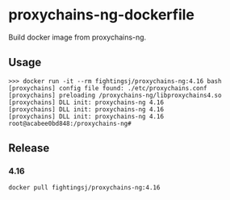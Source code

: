 # proxychains-ng-dockerfile

Build docker image from proxychains-ng.

## Usage

```shell
>>> docker run -it --rm fightingsj/proxychains-ng:4.16 bash
[proxychains] config file found: ./etc/proxychains.conf
[proxychains] preloading /proxychains-ng/libproxychains4.so
[proxychains] DLL init: proxychains-ng 4.16
[proxychains] DLL init: proxychains-ng 4.16
[proxychains] DLL init: proxychains-ng 4.16
root@acabee0bd848:/proxychains-ng#
```

## Release

### 4.16

```shell
docker pull fightingsj/proxychains-ng:4.16
```
